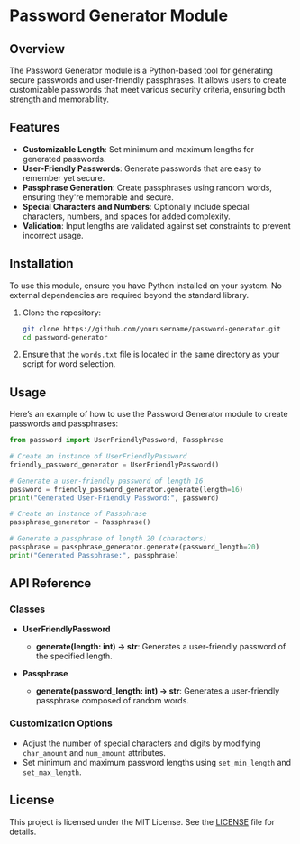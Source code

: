 # Password Generator Module

## Overview

The Password Generator module is a Python-based tool for generating secure passwords and user-friendly passphrases. It allows users to create customizable passwords that meet various security criteria, ensuring both strength and memorability.

## Features

- **Customizable Length**: Set minimum and maximum lengths for generated passwords.
- **User-Friendly Passwords**: Generate passwords that are easy to remember yet secure.
- **Passphrase Generation**: Create passphrases using random words, ensuring they're memorable and secure.
- **Special Characters and Numbers**: Optionally include special characters, numbers, and spaces for added complexity.
- **Validation**: Input lengths are validated against set constraints to prevent incorrect usage.

## Installation

To use this module, ensure you have Python installed on your system. No external dependencies are required beyond the standard library.

1. Clone the repository:
    ```bash
    git clone https://github.com/yourusername/password-generator.git
    cd password-generator
    ```

2. Ensure that the `words.txt` file is located in the same directory as your script for word selection.

## Usage

Here’s an example of how to use the Password Generator module to create passwords and passphrases:

```python
from password import UserFriendlyPassword, Passphrase

# Create an instance of UserFriendlyPassword
friendly_password_generator = UserFriendlyPassword()

# Generate a user-friendly password of length 16
password = friendly_password_generator.generate(length=16)
print("Generated User-Friendly Password:", password)

# Create an instance of Passphrase
passphrase_generator = Passphrase()

# Generate a passphrase of length 20 (characters)
passphrase = passphrase_generator.generate(password_length=20)
print("Generated Passphrase:", passphrase)
```

## API Reference

### Classes

- **UserFriendlyPassword**
    - **generate(length: int) -> str**: Generates a user-friendly password of the specified length.

- **Passphrase**
    - **generate(password_length: int) -> str**: Generates a user-friendly passphrase composed of random words.

### Customization Options
- Adjust the number of special characters and digits by modifying `char_amount` and `num_amount` attributes.
- Set minimum and maximum password lengths using `set_min_length` and `set_max_length`.

## License

This project is licensed under the MIT License. See the [LICENSE](LICENSE) file for details.
